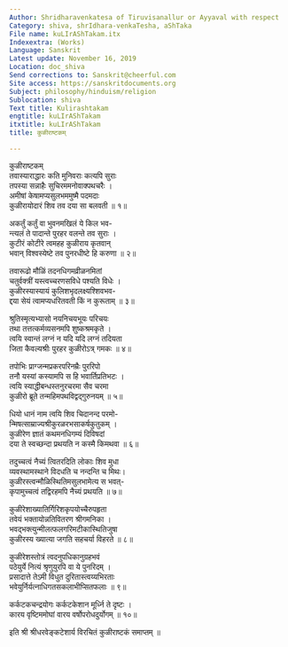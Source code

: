 ```yaml
---
Author: Shridharavenkatesa of Tiruvisanallur or Ayyaval with respect
Category: shiva, shrIdhara-venkaTesha, aShTaka
File name: kuLIrAShTakam.itx
Indexextra: (Works)
Language: Sanskrit
Latest update: November 16, 2019
Location: doc_shiva
Send corrections to: Sanskrit@cheerful.com
Site access: https://sanskritdocuments.org
Subject: philosophy/hinduism/religion
Sublocation: shiva
Text title: Kulirashtakam
engtitle: kuLIrAShTakam
itxtitle: kuLIrAShTakam
title: कुळीराष्टकम्

---
```

  
 कुळीराष्टकम्   
तवास्याराद्धारः कति मुनिवराः कत्यपि सुराः  
     तपस्या सन्नाहैः सुचिरममनोवाक्पथचरैः ।  
अमीषां केषामप्यसुलभममुष्मै पदमदाः  
     कुळीरायोदारं शिव तव दया सा बलवती ॥ १॥  
  
अकर्तुं कर्तुं वा भुवनमखिलं ये किल भव-  
     न्त्यलं ते पादान्ते पुरहर वलन्ते तव सुराः ।  
कुटीरं कोटीरे त्वमहह कुळीराय कृतवान्  
     भवान् विश्वस्येष्टे तव पुनरधीष्टे हि करुणा ॥ २॥  
  
तवारूढो मौळिं तदनधिगमव्रीळनमितां  
     चतुर्वक्त्रीं यस्त्वच्चरणसविधे पश्यति विधेः ।  
कुळीरस्यास्यायं कुलिशभृदलक्ष्यश्शिवभव-  
     द्दया सेयं त्वामप्यधरितवती किं न कुरूताम् ॥ ३॥  
  
श्रुतिस्मृत्यभ्यासो नयनिचयभूयः परिचयः  
     तथा तत्तत्कर्मव्यसनमपि शुष्कश्रमकृते ।  
त्वयि स्वान्तं लग्नं न यदि यदि लग्नं तदियता  
     जिता कैवल्यश्रीः पुरहर कुळीरोऽत्र् गमकः ॥ ४॥  
  
तपोभिः प्राग्जन्मप्रकरपरिनम्रैः पुररिपो  
     तनौ यस्यां कस्यामपि स हि भवार्तिप्रतिभटः ।  
त्वयि स्याद्धीबन्धस्तनुरचरमा सैव चरमा  
     कुळीरो ब्रूते तन्महिमपथविद्वद्गुरुनयम् ॥ ५॥  
  
धियो धानं नाम त्वयि शिव चिदानन्द परमो-  
     न्मिषत्साम्राज्यश्रीकुरळरभसाकर्षकुतुकम् ।  
कुळीरेण ज्ञातं कथमनधिगम्यं दिविषदां  
     दया ते स्वच्छन्दा प्रथयति न कस्मै किमथवा ॥ ६॥  
  
तदुच्चत्वं नैच्यं त्वितरदिति लोकाः शिव मुधा  
     व्यवस्थामस्थाने विदधति च नन्दन्ति च मिथः।  
कुळीरस्त्वन्मौळिस्थितिमसुलभामेत्य स भवत्-  
     कृपामुच्चत्वं तद्विरहमपि नैच्यं प्रथयति ॥ ७॥  
  
कुळीरेशाख्यातिर्गिरिशकृपयोच्चैरुपहृता  
     तवेयं भक्तायोन्नतिवितरण श्रीगमनिका ।  
भवद्भक्त्युन्मीलत्फलगरिमटीकास्थितिजुषा  
     कुळीरस्य ख्यात्या जगति सहचर्या विहरते ॥ ८॥  
  
कुळीरेशस्तोत्रं त्वदनुपधिकानुग्रहभवं  
     पठेयुर्ये नित्यं श्रृणुयुरपि वा ये पुनरिदम् ।  
प्रसादात्ते तेऽमी विधुत दुरितास्त्वय्यभिरताः  
     भवेयुर्निर्यत्नाधिगतसकलाभीप्सितफलाः ॥ ९॥  
  
कर्कटकचन्द्रयोगः कर्कटकेशान मूर्ध्नि ते दृष्टः ।  
कारय वृष्टिममोघां वारय वर्षोपरोधदुर्योगम् ॥ १०॥  
  
इति श्री श्रीधरवेङ्कटेशार्य विरचितं कुळीराष्टकं समाप्तम् ॥  
  
  
  
